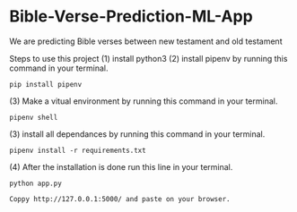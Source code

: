 # Bible-Verse-Prediction-ML-App

We are predicting Bible verses between new testament and old testament

Steps to use this project
(1) install python3
(2) install pipenv by running this command in your terminal.

    pip install pipenv

(3) Make a vitual environment by running this command in your terminal.

    pipenv shell

(3) install all dependances by running this command in your terminal.

    pipenv install -r requirements.txt

(4) After the installation is done run this line in your terminal.

    python app.py

    Coppy http://127.0.0.1:5000/ and paste on your browser.
